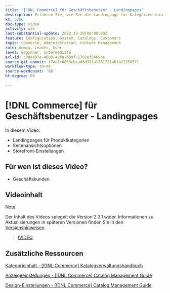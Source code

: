 ```yaml
---
title: '[!DNL Commerce] für Geschäftsbenutzer - Landingpages'
description: Erfahren Sie, wie Sie die Landingpage für Kategorien einrichten und das Erscheinungsbild steuern.
kt: 5766
doc-type: video
activity: use
last-substantial-update: 2022-12-28T00:00:00Z
feature: Configuration, System, Catalogs, Customers
topic: Commerce, Administration, Content Management
role: Admin, Leader, User
level: Beginner, Intermediate
exl-id: c38aa97e-4688-42fa-b39f-1702ef1469be
source-git-commit: f7aa1f0063cbcad6d331a13817214b1bf2158571
workflow-type: tm+mt
source-wordcount: '86'
ht-degree: 0%

---
```


# [!DNL Commerce] für Geschäftsbenutzer - Landingpages

In diesem Video:

- Landingpages für Produktkategorien
- Seitenansichtsoptionen
- Storefront-Einstellungen

## Für wen ist dieses Video?

- Geschäftskunden

## Videoinhalt

>[!NOTE]
>
>Der Inhalt des Videos spiegelt die Version 2.3.1 wider. Informationen zu Aktualisierungen in späteren Versionen finden Sie in den [Versionshinweisen](https://experienceleague.adobe.com/docs/commerce-operations/release/notes/overview.html).

>[!VIDEO](https://video.tv.adobe.com/v/36388?quality=12&learn=on)

## Zusätzliche Ressourcen

[Kategorieinhalt - [!DNL Commerce] Katalogverwaltungshandbuch](https://experienceleague.adobe.com/docs/commerce-admin/catalog/categories/create/categories-content-settings.html)

[Anzeigeeinstellungen - [!DNL Commerce] Catalog Management Guide](https://experienceleague.adobe.com/docs/commerce-admin/catalog/categories/create/categories-display-settings.html)

[Design-Einstellungen - [!DNL Commerce] Catalog Management Guide](https://experienceleague.adobe.com/docs/commerce-admin/catalog/categories/create/categories-custom-design.html)
